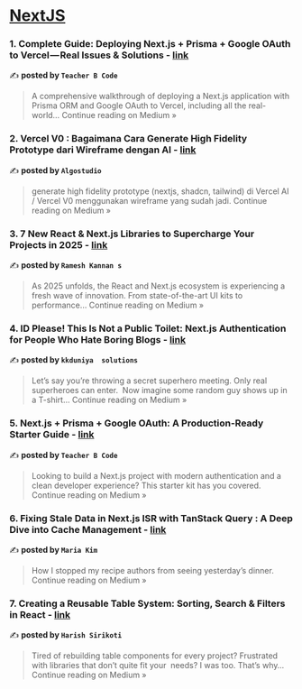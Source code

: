 
<h1><a href=https://medium.com/tag/nextjs/recommended target="_blank" rel="noopener noreferrer">NextJS</a></h1>
<h3>1. Complete Guide: Deploying Next.js + Prisma + Google OAuth to Vercel — Real Issues & Solutions - <a href="https://medium.com/@bhuvan.thota3/complete-guide-deploying-next-js-prisma-google-oauth-to-vercel-real-issues-solutions-2213505505b9?source=rss------nextjs-5" target="_blank" rel="noopener noreferrer">link</a></h3>

✍️ **posted by `Teacher B Code`**

<blockquote>A comprehensive walkthrough of deploying a Next.js application with Prisma ORM and Google OAuth to Vercel, including all the real-world…
Continue reading on Medium »</blockquote>

<h3>2. Vercel V0 : Bagaimana Cara Generate High Fidelity Prototype dari Wireframe dengan AI - <a href="https://medium.com/@algo.studio/vercel-v0-bagaimana-cara-generate-high-fidelity-prototype-dari-wireframe-dengan-ai-fb638b7e336a?source=rss------nextjs-5" target="_blank" rel="noopener noreferrer">link</a></h3>

✍️ **posted by `Algostudio`**

<blockquote>generate high fidelity prototype (nextjs, shadcn, tailwind) di Vercel AI / Vercel V0 menggunakan wireframe yang sudah jadi.
Continue reading on Medium »</blockquote>

<h3>3.  7 New React & Next.js Libraries to Supercharge Your Projects in 2025 - <a href="https://medium.com/@rameshkannanyt0078/7-new-react-next-js-libraries-to-supercharge-your-projects-in-2025-0169bbc38d2e?source=rss------nextjs-5" target="_blank" rel="noopener noreferrer">link</a></h3>

✍️ **posted by `Ramesh Kannan s`**

<blockquote>As 2025 unfolds, the React and Next.js ecosystem is experiencing a fresh wave of innovation. From state-of-the-art UI kits to performance…
Continue reading on Medium »</blockquote>

<h3>4. ID Please! This Is Not a Public Toilet: Next.js Authentication for People Who Hate Boring Blogs - <a href="https://medium.com/@kkduniya/id-please-this-is-not-a-public-toilet-next-js-authentication-for-people-who-hate-boring-blogs-db2a83cb42c7?source=rss------nextjs-5" target="_blank" rel="noopener noreferrer">link</a></h3>

✍️ **posted by `kkduniya  solutions`**

<blockquote>Let’s say you’re throwing a secret superhero meeting. Only real superheroes can enter.
 Now imagine some random guy shows up in a T-shirt…
Continue reading on Medium »</blockquote>

<h3>5.  Next.js + Prisma + Google OAuth: A Production-Ready Starter Guide - <a href="https://medium.com/@bhuvan.thota3/next-js-prisma-google-oauth-a-production-ready-starter-guide-506981a2c56b?source=rss------nextjs-5" target="_blank" rel="noopener noreferrer">link</a></h3>

✍️ **posted by `Teacher B Code`**

<blockquote>Looking to build a Next.js project with modern authentication and a clean developer experience? This starter kit has you covered.
Continue reading on Medium »</blockquote>

<h3>6. Fixing Stale Data in Next.js ISR with TanStack Query : A Deep Dive into Cache Management - <a href="https://medium.com/@mariaHelllo/fixing-stale-data-in-next-js-isr-with-tanstack-query-a-deep-dive-into-cache-management-d92eea12ecb2?source=rss------nextjs-5" target="_blank" rel="noopener noreferrer">link</a></h3>

✍️ **posted by `Maria Kim`**

<blockquote>How I stopped my recipe authors from seeing yesterday’s dinner.
Continue reading on Medium »</blockquote>

<h3>7. Creating a Reusable Table System: Sorting, Search & Filters in React - <a href="https://medium.com/@harish.siri/creating-a-reusable-table-system-sorting-search-filters-in-react-0bff6cda26e1?source=rss------nextjs-5" target="_blank" rel="noopener noreferrer">link</a></h3>

✍️ **posted by `Harish Sirikoti`**

<blockquote>Tired of rebuilding table components for every project? Frustrated with libraries that don’t quite fit your
 needs? I was too. That’s why…
Continue reading on Medium »</blockquote>

